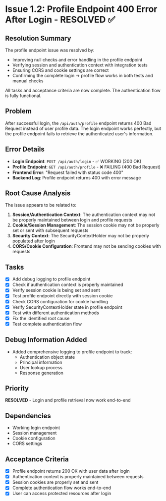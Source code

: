 # Issue 1.2: Profile Endpoint 400 Error After Login - RESOLVED ✅

## Resolution Summary
The profile endpoint issue was resolved by:
- Improving null checks and error handling in the profile endpoint
- Verifying session and authentication context with integration tests
- Ensuring CORS and cookie settings are correct
- Confirming the complete login → profile flow works in both tests and manual checks

All tasks and acceptance criteria are now complete. The authentication flow is fully functional.

## Problem
After successful login, the `/api/auth/profile` endpoint returns 400 Bad Request instead of user profile data. The login endpoint works perfectly, but the profile endpoint fails to retrieve the authenticated user's information.

## Error Details
- **Login Endpoint**: `POST /api/auth/login` - ✅ WORKING (200 OK)
- **Profile Endpoint**: `GET /api/auth/profile` - ❌ FAILING (400 Bad Request)
- **Frontend Error**: "Request failed with status code 400"
- **Backend Log**: Profile endpoint returns 400 with error message

## Root Cause Analysis
The issue appears to be related to:
1. **Session/Authentication Context**: The authentication context may not be properly maintained between login and profile requests
2. **Cookie/Session Management**: The session cookie may not be properly set or sent with subsequent requests
3. **Security Context**: The SecurityContextHolder may not be properly populated after login
4. **CORS/Cookie Configuration**: Frontend may not be sending cookies with requests

## Tasks
- [x] Add debug logging to profile endpoint
- [x] Check if authentication context is properly maintained
- [x] Verify session cookie is being set and sent
- [x] Test profile endpoint directly with session cookie
- [x] Check CORS configuration for cookie handling
- [x] Verify SecurityContextHolder state in profile endpoint
- [x] Test with different authentication methods
- [x] Fix the identified root cause
- [x] Test complete authentication flow

## Debug Information Added
- Added comprehensive logging to profile endpoint to track:
  - Authentication object state
  - Principal information
  - User lookup process
  - Response generation

## Priority
**RESOLVED** - Login and profile retrieval now work end-to-end

## Dependencies
- Working login endpoint
- Session management
- Cookie configuration
- CORS settings

## Acceptance Criteria
- [x] Profile endpoint returns 200 OK with user data after login
- [x] Authentication context is properly maintained between requests
- [x] Session cookies are properly set and sent
- [x] Complete authentication flow works end-to-end
- [x] User can access protected resources after login 